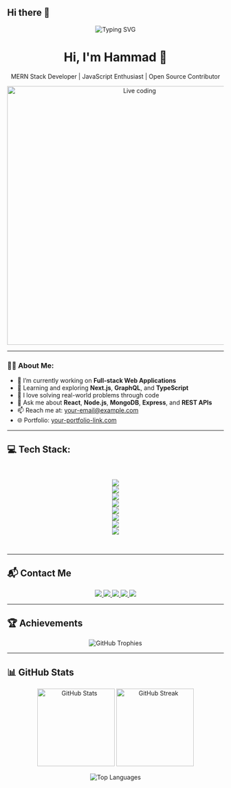 <!-- Banner / Header -->
## Hi there 👋  
<!-- 🎉 Welcome Banner with Typing Style -->
<p align="center">
  <img src="https://readme-typing-svg.herokuapp.com?font=Fira+Code&weight=600&size=25&pause=1000&color=00FFFF&center=true&vCenter=true&width=550&lines=Hey+There+I'm+Hammad+👋;MERN+Stack+Developer+🚀;Love+to+Create+Modern+Apps+💻;Always+Learning+%26+Building+✨" alt="Typing SVG" />
</p>


<h1 align="center">Hi, I'm Hammad 👋</h1>

<p align="center">
  MERN Stack Developer | JavaScript Enthusiast | Open Source Contributor
</p>

<!-- 🧑‍💻 Live Coding Animation -->
<p align="center">
  <img src="https://raw.githubusercontent.com/abhisheknaiidu/abhisheknaiidu/master/code.gif" alt="Live coding" width="600"/>
</p>

---
### 👨‍💻 About Me:

- 🔭 I’m currently working on **Full-stack Web Applications**
- 🌱 Learning and exploring **Next.js**, **GraphQL**, and **TypeScript**
- 🧩 I love solving real-world problems through code
- 💬 Ask me about **React**, **Node.js**, **MongoDB**, **Express**, and **REST APIs**
- 📫 Reach me at: [your-email@example.com](mailto:your-email@example.com)
- 🌐 Portfolio: [your-portfolio-link.com](https://your-portfolio-link.com)

---
## 💻 Tech Stack:

<br/>

<p align='center'>
<img src="https://skillicons.dev/icons?i=js,python,nodejs,typescript,aws,docker" />
<br>
<img src="https://skillicons.dev/icons?i=mongodb,expressjs,react,linux,nextjs,flask" />
<br>
<img src="https://skillicons.dev/icons?i=nestjs,git,mysql,postgres,nginx,fastapi" />
<br>
<img src="https://skillicons.dev/icons?i=react,django,firebase,redux,supabase,googlecloud" />
<br>
<img src="https://skillicons.dev/icons?i=github,electron,graphql,prisma,tailwind,threejs" />
<br>
<img src="https://skillicons.dev/icons?i=sass,vite,jest,postman,appwrite,vercel" />
<br>
<img src="https://skillicons.dev/icons?i=npm,yarn,figma,bootstrap,html,css" />
<br>
<img src="https://skillicons.dev/icons?i=photoshop,netlify,jquery" />
</p>

<br/>

---

## 📬 Contact Me

<p align="center">
  <a href="mailto:your.email@example.com">
    <img src="https://img.shields.io/badge/Email-D14836?style=for-the-badge&logo=gmail&logoColor=white" />
  </a>
  <a href="https://www.linkedin.com/in/yourusername" target="_blank">
    <img src="https://img.shields.io/badge/LinkedIn-0077B5?style=for-the-badge&logo=linkedin&logoColor=white" />
  </a>
  <a href="https://twitter.com/yourusername" target="_blank">
    <img src="https://img.shields.io/badge/Twitter-1DA1F2?style=for-the-badge&logo=twitter&logoColor=white" />
  </a>
  <a href="https://your-portfolio-link.com" target="_blank">
    <img src="https://img.shields.io/badge/Portfolio-000000?style=for-the-badge&logo=firefox&logoColor=white" />
  </a>
  <a href="https://github.com/yourusername" target="_blank">
    <img src="https://img.shields.io/badge/GitHub-100000?style=for-the-badge&logo=github&logoColor=white" />
  </a>
</p>

---

## 🏆 Achievements  

<p align="center">
  <img src="https://github-profile-trophy.vercel.app/?username=hammadahmed05&theme=onedark&row=2&column=3" alt="GitHub Trophies"/>
</p>

---

## 📊 GitHub Stats  

<p align="center">
  <img src="https://github-readme-stats.vercel.app/api?username=hammadahmed05&show_icons=true&theme=onedark&hide_border=true" alt="GitHub Stats" height="180"/>
  <img src="https://github-readme-streak-stats.herokuapp.com?user=hammadahmed05&theme=onedark&hide_border=true" alt="GitHub Streak" height="180"/>
</p>

<p align="center">
  <img src="https://github-readme-stats.vercel.app/api/top-langs/?username=hammadahmed05&layout=compact&theme=onedark&hide_border=true" alt="Top Languages"/>
</p>
